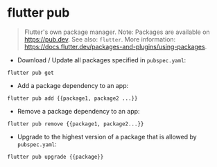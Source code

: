 # flutter pub

> Flutter's own package manager.
> Note: Packages are available on <https://pub.dev>. See also: `flutter`.
> More information: <https://docs.flutter.dev/packages-and-plugins/using-packages>.

- Download / Update all packages specified in `pubspec.yaml`:

`flutter pub get`

- Add a package dependency to an app:

`flutter pub add {{package1, package2 ...}}`

- Remove a package dependency to an app:

`flutter pub remove {{package1, package2...}}`

- Upgrade to the highest version of a package that is allowed by `pubspec.yaml`:

`flutter pub upgrade {{package}}`
